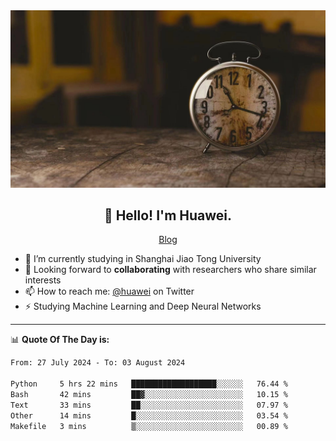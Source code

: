 <div align="center">
  <a href="https://github.com/JHW5981">
    <img src="./assets/background.jpg">
  </a>
</div>

<h2 align="center">👋 Hello! I'm Huawei.</h2>
<p align="center">
  <a href="https://blog.csdn.net/Edward__J?spm=1000.2115.3001.5343">Blog</a>
</p>


- 🔭 I’m currently studying in Shanghai Jiao Tong University
- 💬 Looking forward to **collaborating** with researchers who share similar interests
- 📫 How to reach me: [@huawei](https://twitter.com/yoohuaff) on Twitter
- ⚡ Studying Machine Learning and Deep Neural Networks

-------
📊 **Quote Of The Day is:**
<!--START_SECTION:waka-->

```txt
From: 27 July 2024 - To: 03 August 2024

Python     5 hrs 22 mins   ███████████████████░░░░░░   76.44 %
Bash       42 mins         ██▓░░░░░░░░░░░░░░░░░░░░░░   10.15 %
Text       33 mins         ██░░░░░░░░░░░░░░░░░░░░░░░   07.97 %
Other      14 mins         █░░░░░░░░░░░░░░░░░░░░░░░░   03.54 %
Makefile   3 mins          ▒░░░░░░░░░░░░░░░░░░░░░░░░   00.89 %
```

<!--END_SECTION:waka-->
